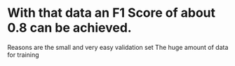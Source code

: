 # With that data an F1 Score of about 0.8 can be achieved.

Reasons are the small and very easy validation set
The huge amount of data for training